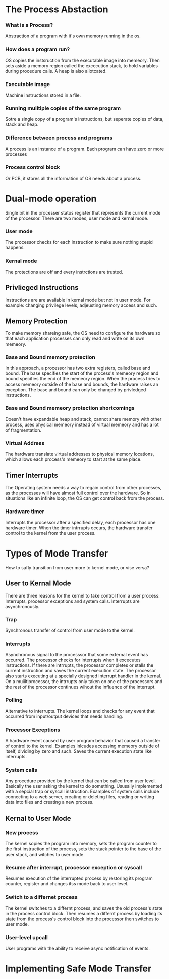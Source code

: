 # The Process Abstaction
### What is a Process?
Abstraction of a program with it's own memory running in the os.
### How does a program run?
OS copies the instsruction from the executable image into memeory. Then sets aside a memory region called the excecution stack, to hold variables during procedure calls. A heap is also allotcated.
### Executable image
Machine instructions stored in a file.
### Running muiltiple copies of the same program
Sotre a single copy of a program's instructions, but seperate copies of data, stack and heap.
### Difference between process and programs
A process is an instance of a program. Each program can have zero or more processes
### Process control block
Or PCB, it stores all the information of OS needs about a process.
# Dual-mode operation
Single bit in the processer status register that represents the current mode of the processor. There are two modes, user mode and kernal mode.
### User mode
The processor checks for each instruction to make sure nothing stupid happens.
### Kernal mode
The protections are off and every instrctions are trusted.
## Privlieged Instructions
Instructions are are avaliable in kernal mode but not in user mode. For example: changing privilege levels, adjeusting memory access and such.
## Memory Protection
To make memory shareing safe, the OS need to configure the hardware so that each application processes can only read and write on its own memeory.
### Base and Bound memory protection
In this approach, a processor has two extra registers, called base and bound. The base specifies the start of the process's memeory region and bound specifies the end of the memeory region. When the process tries to access memeory outside of the base and bounds, the hardware raises an exception. The base and bound can only be changed by privledged instructions.
### Base and Bound memeory protection shortcomings
Doesn't have expandable heap and stack, cannot share memory with other process, uses physical memeory instead of virtual memeory and has a lot of fragmentation.
### Virtual Address
The hardware translate virtual addresses to physical memory locations, which allows each process's memeory to start at the same place.
## Timer Interrupts
The Operating system needs a way to regain control from other processes, as the processes will have almost full control over the hardware. So in situations like an infinite loop, the OS can get control back from the process.
### Hardware timer
Interrupts the processor after a specified delay, each processor has one hardware timer. When the timer intrrupts occurs, the hardware transfer control to the kernel from the user process. 
# Types of Mode Transfer
How to safly transition from user more to kernel mode, or vise versa?
## User to Kernal Mode
There are three reasons for the kernel to take control from a user process: Interrupts, processor exceptions and system calls. Interrupts are asynchronously.
### Trap
Synchronous transfer of control from user mode to the kernel.
### Interrupts
Asynchronous signal to the processsor that some external event has occurred. The processor checks for interrupts when it excecutes instructions. If there are intrrupts, the processor completes or stalls the current instruction and saves the current execution state. The processor also starts executing at a specially designed interrupt handler in the kernal. On a muiiltiprocessor, the intrrupts only taken on one of the processors and the rest of the processor continues wihout the influence of the interrupt.
### Polling
Alternative to interrupts. The kernel loops and checks for any event that occurred from input/output devices that needs handling.
### Processor Exceptions
A hardware event caused by user program behavior that caused a transfer of control to the kernel. Examples inlcudes accessing memeory outside of itself, dividing by zero and such. Saves the current execution state like interrupts.
### System calls
Any procedure provided by the kernel that can be called from user level. Basically the user asking the kernel to do something. Ususally implemented with a sepcial trap or syscall instruction.  Examples of system calls include connecting to a web server, creating or deleting files, reading or writing data into files and creating a new process.
## Kernal to User Mode
### New process
The kernel sopies the program into memory, sets the program counter to the first instruction of the process, sets the stack pointer to the base of the user stack, and witches to user mode.
### Resume after interrupt, processor exception or syscall
Resumes execution of the interrupted process by restoring its program counter, register and changes itss mode back to user level.
### Switch to a differnet process
The kernel switches to a differnt process, and saves the old process's state in the process control block. Then resumes a differnt process by loading its state from the process's control block into the processor then switches to user mode.
### User-level upcall
User programs with the ability to receive async notification of events.
# Implementing Safe Mode Transfer

